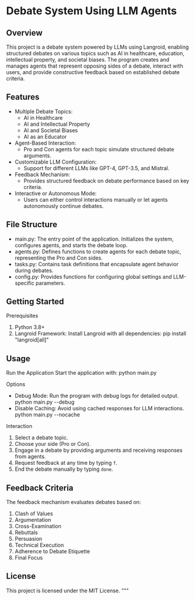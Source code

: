 Debate System Using LLM Agents
==============================

Overview
--------
This project is a debate system powered by LLMs using Langroid, enabling structured debates on various topics such as AI in healthcare, education, intellectual property, and societal biases. The program creates and manages agents that represent opposing sides of a debate, interact with users, and provide constructive feedback based on established debate criteria.


Features
--------
- Multiple Debate Topics:
  - AI in Healthcare
  - AI and Intellectual Property
  - AI and Societal Biases
  - AI as an Educator
- Agent-Based Interaction:
  - Pro and Con agents for each topic simulate structured debate arguments.
- Customizable LLM Configuration:
  - Support for different LLMs like GPT-4, GPT-3.5, and Mistral.
- Feedback Mechanism:
  - Provides structured feedback on debate performance based on key criteria.
- Interactive or Autonomous Mode:
  - Users can either control interactions manually or let agents autonomously continue debates.

File Structure
--------------
- main.py: The entry point of the application. Initializes the system, configures agents, and starts the debate loop.
- agents.py: Defines functions to create agents for each debate topic, representing the Pro and Con sides.
- tasks.py: Contains task definitions that encapsulate agent behavior during debates.
- config.py: Provides functions for configuring global settings and LLM-specific parameters.

Getting Started
---------------
Prerequisites
1. Python 3.8+
2. Langroid Framework: Install Langroid with all dependencies:
   pip install "langroid[all]"

Usage
-----
Run the Application
Start the application with:
   python main.py

Options
- Debug Mode: Run the program with debug logs for detailed output.
  python main.py --debug
- Disable Caching: Avoid using cached responses for LLM interactions.
  python main.py --nocache

Interaction
1. Select a debate topic.
2. Choose your side (Pro or Con).
3. Engage in a debate by providing arguments and receiving responses from agents.
4. Request feedback at any time by typing `f`.
5. End the debate manually by typing `done`.

Feedback Criteria
-----------------
The feedback mechanism evaluates debates based on:
1. Clash of Values
2. Argumentation
3. Cross-Examination
4. Rebuttals
5. Persuasion
6. Technical Execution
7. Adherence to Debate Etiquette
8. Final Focus

License
-------
This project is licensed under the MIT License.
"""
